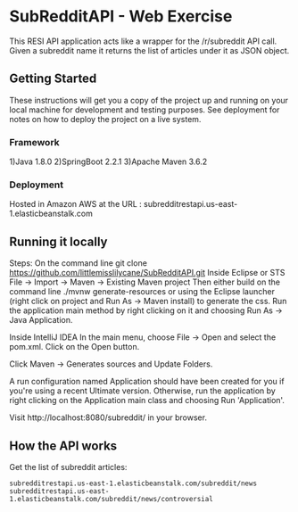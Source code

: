 

# SubRedditAPI - Web Exercise

This RESI API application acts like a wrapper for the /r/subreddit API call. Given a subreddit name it returns the list of articles under it as JSON object.

## Getting Started

These instructions will get you a copy of the project up and running on your local machine for development and testing purposes. See deployment for notes on how to deploy the project on a live system.

### Framework

1)Java 1.8.0
2)SpringBoot 2.2.1
3)Apache Maven 3.6.2

### Deployment
Hosted in Amazon AWS at the URL : subredditrestapi.us-east-1.elasticbeanstalk.com


## Running it locally
Steps:
On the command line
git clone https://github.com/littlemisslilycane/SubRedditAPI.git
Inside Eclipse or STS
File -> Import -> Maven -> Existing Maven project
Then either build on the command line ./mvnw generate-resources or using the Eclipse launcher (right click on project and Run As -> Maven install) to generate the css. Run the application main method by right clicking on it and choosing Run As -> Java Application.

Inside IntelliJ IDEA
In the main menu, choose File -> Open and select the pom.xml. Click on the Open button.

Click Maven -> Generates sources and Update Folders.

A run configuration named Application should have been created for you if you're using a recent Ultimate version. Otherwise, run the application by right clicking on the Application main class and choosing Run 'Application'.


Visit http://localhost:8080/subreddit/<name> in your browser.


## How the API works

Get the list of subreddit articles:
```
subredditrestapi.us-east-1.elasticbeanstalk.com/subreddit/news
subredditrestapi.us-east-1.elasticbeanstalk.com/subreddit/news/controversial
```


